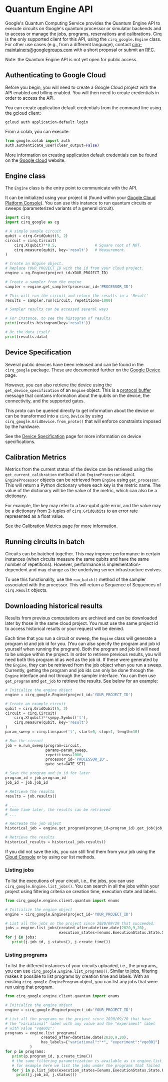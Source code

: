 # Quantum Engine API

Google's Quantum Computing Service provides the Quantum Engine API to execute
circuits on Google's quantum processor or simulator backends and
to access or manage the jobs, programs, reservations and calibrations. Cirq is
the only supported client for this API, using the `cirq_google.Engine` class.
For other use cases (e.g., from a different language), contact
[cirq-maintainers@googlegroups.com](mailto:cirq-maintainers@googlegroups.com)
with a short proposal or submit an [RFC](../dev/rfc_process.md).

Note: the Quantum Engine API is not yet open for public access.

## Authenticating to Google Cloud

Before you begin, you will need to create a Google Cloud project with the API
enabled and billing enabled.  You will then need to create credentials in order to
access the API.

You can create application default credentials from the command line using the
gcloud client:

`gcloud auth application-default login`

From a colab, you can execute:

```python
from google.colab import auth
auth.authenticate_user(clear_output=False)
```

More information on creating application default credentials can be found on the
[Google cloud](https://cloud.google.com/docs/authentication/production) website.

## Engine class

The `Engine` class is the entry point to communicate with the API.

It can be initialized using your project id (found within your
[Google Cloud Platform Console](https://console.cloud.google.com)).
You can use this instance to run quantum circuits or sweeps (parameterized
variants of a general circuit).

<!---test_substitution
results = job.results.*
results = None
--->
<!---test_substitution
print.results.idx.*
print()
--->
<!---test_substitution
engine = cirq_google.Engine(.*)
engine = MockEngine()
--->
<!---test_substitution
cg.Engine(.*)
cirq.Simulator()
--->
<!---test_substitution
sampler = .*
sampler = engine
--->
```python
import cirq
import cirq_google as cg

# A simple sample circuit
qubit = cirq.GridQubit(5, 2)
circuit = cirq.Circuit(
    cirq.X(qubit)**0.5,                 # Square root of NOT.
    cirq.measure(qubit, key='result')   # Measurement.
)

# Create an Engine object.
# Replace YOUR_PROJECT_ID with the id from your cloud project.
engine = cg.Engine(project_id=YOUR_PROJECT_ID)

# Create a sampler from the engine
sampler = engine.get_sampler(processor_id='PROCESSOR_ID')

# This will run the circuit and return the results in a 'Result'
results = sampler.run(circuit, repetitions=1000)

# Sampler results can be accessed several ways

# For instance, to see the histogram of results
print(results.histogram(key='result'))

# Or the data itself
print(results.data)
```

## Device Specification

Several public devices have been released and can be found in the `cirq_google`
package.  These are documented further on the [Google Device](devices.md) page.

However, you can also retrieve the device using the `get_device_specification` of an
`Engine` object.  This is a [protocol buffer](https://developers.google.com/protocol-buffers)
message that contains information about the qubits on the device, the
connectivity, and the supported gates.

This proto can be queried directly to get information about the device or can be transformed
into a `cirq.Device` by using `cirq_google.GridDevice.from_proto()` that will
enforce constraints imposed by the hardware.

See the [Device Specification](specification.md) page for more information on
device specifications.


## Calibration Metrics

Metrics from the current status of the device can be retrieved using the\
`get_current_calibration` method of an `EngineProcessor` object.
`EngineProcessor` objects can be retrieved from `Engine` using `get_processor`.
This will return a Python dictionary where each key is the metric name.  The
value of the dictionary will be the value of the metric, which can also be
a dictionary.

For example, the key may refer to a two-qubit gate error, and the value may
be a dictionary from 2-tuples of `cirq.GridQubits` to an error rate represented
as a float value.

See the [Calibration Metrics](calibration.md) page for more information.

## Running circuits in batch

Circuits can be batched together.  This may improve performance in certain
instances (when circuits measure the same qubits and have the same number
of repetitions).  However, performance is implementation-dependent and may
change as the underlying server infrastructure evolves.

To use this functionality, use the `run_batch()` method of the sampler
associated with the processor.  This will return a Sequence of Sequences
of `cirq.Result` objects.

## Downloading historical results

Results from  previous computations are archived and can be downloaded later
by those in the same cloud project.  You must use the same project id to
access historical results or your request will be denied.

Each time that you run a circuit or sweep, the `Engine` class will generate
a program id and job id for you.  (You can also specify the program and job id
yourself when running the program).  Both the program and job id will need to be
unique within the project.  In order to retrieve previous results,
you will need both this program id as well as the job id.
If these were generated by the `Engine`, they can be retrieved from the
job object when you run a sweep.
Currently, getting the program and job ids can only be done through the
`Engine` interface and not through the sampler interface.
You can then use `get_program` and `get_job` to retrieve the results.
See below for an example:

```python
# Initialize the engine object
engine = cirq_google.Engine(project_id='YOUR_PROJECT_ID')

# Create an example circuit
qubit = cirq.GridQubit(5, 2)
circuit = cirq.Circuit(
    cirq.X(qubit)**sympy.Symbol('t'),
    cirq.measure(qubit, key='result')
)
param_sweep = cirq.Linspace('t', start=0, stop=1, length=10)

# Run the circuit
job = e.run_sweep(program=circuit,
                  params=param_sweep,
                  repetitions=1000,
                  processor_id='PROCESSOR_ID',
                  gate_set=GATE_SET)

# Save the program and jo id for later
program_id = job.program_id
job_id = job.job_id

# Retrieve the results
results = job.results()

# ...
# Some time later, the results can be retrieved
# ...

# Recreate the job object
historical_job = engine.get_program(program_id=program_id).get_job(job_id=job_id)

# Retrieve the results
historical_results = historical_job.results()

```

If you did not save the ids, you can still find them from your
job using the [Cloud Console](https://console.cloud.google.com/quantum/jobs) or
by using our list methods.


### Listing jobs

To list the executions of your circuit, i.e., the jobs, you can use `cirq_google.Engine.list_jobs()`.
You can search in all the jobs within your project using filtering criteria on creation time, execution state and labels.

```python
from cirq_google.engine.client.quantum import enums

# Initialize the engine object
engine = cirq_google.Engine(project_id='YOUR_PROJECT_ID')

# List all the jobs on the project since 2020/09/20 that succeeded:
jobs = engine.list_jobs(created_after=datetime.date(2020,9,20),
                        execution_states=[enums.ExecutionStatus.State.SUCCESS])
for j in jobs:
   print(j.job_id, j.status(), j.create_time())
```

### Listing programs

To list the different instances of your circuits uploaded, i.e., the programs, you can use `cirq_google.Engine.list_programs()`.
Similar to jobs, filtering makes it possible to list programs by creation time and labels.
With an existing `cirq_google.EngineProgram` object, you can list any jobs that were run using that program.

```python
from cirq_google.engine.client.quantum import enums

# Initialize the engine object
engine = cirq_google.Engine(project_id='YOUR_PROJECT_ID')

# List all the programs on the project since 2020/09/20 that have
# the "variational" label with any value and the "experiment" label
# with value "vqe001":
programs = engine.list_programs(
                created_after=datetime.date(2020,9,20),
                has_labels={"variational":"*", "experiment":"vqe001"}
           )
for p in programs:
   print(p.program_id, p.create_time())
   # the same filtering parametrization is available as in engine.list_jobs()
   # for example here we list the jobs under the programs that failed
   for j in p.list_jobs(execution_states=[enums.ExecutionStatus.State.FAILURE]):
     print(j.job_id, j.status())
```
